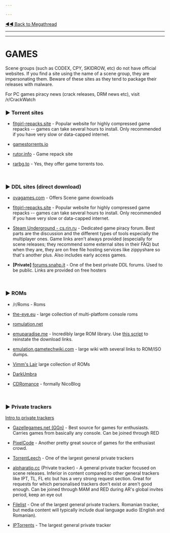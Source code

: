 ---
---
[◄◄ Back to Megathread](https://www.reddit.com/r/Piracy/wiki/megathread)

---
---

# GAMES

Scene groups (such as CODEX, CPY, SKIDROW, etc) do not have official websites. If you find a site using the name of a scene group, they are impersonating them. Beware of these sites as they tend to package their releases with malware.

For PC games piracy news (crack releases, DRM news etc), visit /r/CrackWatch 

### ►  **Torrent sites**

 * [fitgirl-repacks.site](http://fitgirl-repacks.site/) - Popular website for highly compressed game repacks -- games can take several hours to install. Only recommended if you have very slow or data-capped internet.
 * [gamestorrents.io](https://www.gamestorrents.io/)
 * [rutor.info](http://rutor.info/games) - Game repack site
 * [rarbg.to](http://rarbg.to/) - Yes, they offer game torrents too.

&nbsp;




### ►  **DDL sites (direct download)**

 * [ovagames.com](http://www.ovagames.com/) - Offers Scene game downloads
 * [fitgirl-repacks.site](http://fitgirl-repacks.site/) - Popular website for highly compressed game repacks -- games can take several hours to install. Only recommended if you have very slow or data-capped internet.
 * [Steam Underground - cs.rin.ru](https://cs.rin.ru/forum/viewforum.php?f=10) - Dedicated game piracy forum. Best parts are the discussion and the different types of tools especially the multiplayer ones. Game links aren't always provided (especially for scene releases; they recommend some external sites in their FAQ) but when they are, they are on free file hosting services like zippyshare so that's another plus. Also includes early access games.
 * **[Private]** [forums.snahp.it](https://forum.snahp.it/) - One of the best private DDL forums. Used to be public. Links are provided on free hosters

&nbsp;




### ►  **ROMs**
 * /r/Roms - Roms
 * [the-eye.eu](http://the-eye.eu/public/rom/) - large collection of multi-platform console roms
 * [romulation.net](https://www.romulation.net/)
 * [emuparadise.me](https://www.emuparadise.me) - Incredibly large ROM library. Use [this script](https://www.reddit.com/r/Piracy/comments/968sm6/a_script_for_easy_downloading_of_emuparadise_roms/) to reinstate the download links.
 * [emulation.gametechwiki.com](https://emulation.gametechwiki.com/index.php/ROM_%26_ISO_Sites) - large wiki with several links to ROM/ISO dumps.
 * [Vimm's Lair](https://vimm.net/?p=vault) large collection of ROMs
 * [DarkUmbra](https://darkumbra.net)
 * [CDRomance](https://cdromance.com) - formally NicoBlog

&nbsp;




### ►  **Private trackers**

[Intro to private trackers](https://www.reddit.com/r/Piracy/wiki/private_trackers)

 * [Gazellegames.net (GGn)](https://gazellegames.net) - Best source for games for enthusiasts. Carries games from basically any console. Can be joined through RED
 * [PixelCode](https://www.pixelcove.me/) - Another pretty great source of games for the enthusiast crowd.
 * [TorrentLeech](https://www.torrentleech.org/) - One of the largest general private trackers
 * [alpharatio.cc](https://alpharatio.cc/) (Private tracker) - A general private tracker focused on scene releases. Inferior in content compared to other general trackers like IPT, TL, FL etc but has a very strong request section. Great for requests for which personalised trackers don't exist or aren't good enough. Can be joined through MAM and RED during AR's global invites period, keep an eye out
 * [Filelist](https://filelist.ro/) - One of the largest general private trackers. Romanian tracker, but media content will typically include dual language audio (English and Romanian).
 * [IPTorrents](http://iptorrents.com/) - The largest general private tracker

&nbsp;